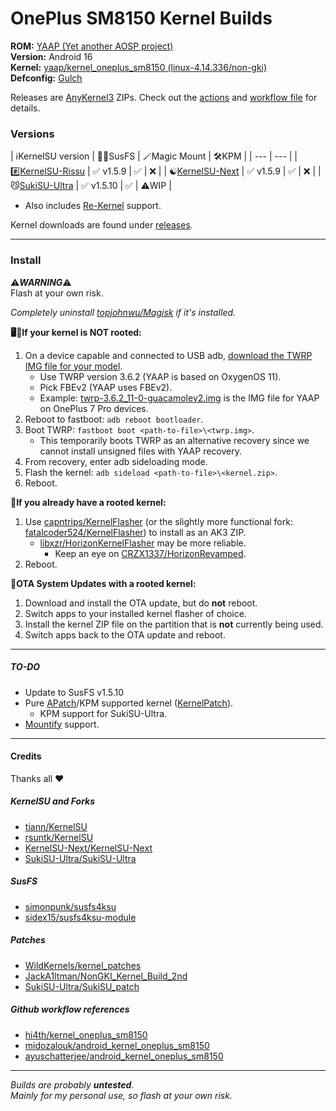 # OnePlus SM8150 Kernel Builds

**ROM:** [YAAP (Yet another AOSP project)](https://yaaprom.org)\
**Version:** Android 16\
**Kernel:** [yaap/kernel_oneplus_sm8150 (linux-4.14.336/non-gki)](https://github.com/yaap/kernel_oneplus_sm8150)\
**Defconfig:** [Gulch](https://github.com/yaap/kernel_oneplus_sm8150/blob/sixteen/arch/arm64/configs/gulch_defconfig)

Releases are [AnyKernel3](https://github.com/osm0sis/AnyKernel3) ZIPs. Check out the [actions](https://github.com/ebears/OnePlus-SM8150-Kernel-Builds/actions) and [workflow file](https://github.com/ebears/OnePlus-SM8150-Kernel-Builds/tree/main/.github/workflows) for details.

### Versions

| ℹ️KernelSU version                                                | 🕵️‍♀️SusFS    | 🪄Magic Mount | 🛠️KPM    |
| --- | --- |
| #️⃣[KernelSU-Rissu](https://github.com/rsuntk/KernelSU)            | ✅ v1.5.9  | ✅            | ❌       |
| ☯️[KernelSU-Next](https://github.com/KernelSU-Next/KernelSU-Next) | ✅ v1.5.9  | ✅            | ❌       |
| 😼[SukiSU-Ultra](https://github.com/SukiSU-Ultra/SukiSU-Ultra)    | ✅ v1.5.10 | ✅            | ⚠️WIP    |

- Also includes [Re-Kernel](https://github.com/Sakion-Team/Re-Kernel) support.

Kernel downloads are found under [releases](https://github.com/ebears/OnePlus-SM8150-Kernel-Builds/releases).

---
### Install

⚠️***WARNING***⚠️\
Flash at your own risk.

*Completely uninstall [topjohnwu/Magisk](https://github.com/topjohnwu/Magisk) if it's installed.*

**🖥️📱If your kernel is NOT rooted:**
1) On a device capable and connected to USB adb, [download the TWRP IMG file for your model](https://twrp.me/Devices/OnePlus).
    - Use TWRP version 3.6.2 (YAAP is based on OxygenOS 11).
    - Pick FBEv2 (YAAP uses FBEv2).
    - Example: [twrp-3.6.2_11-0-guacamolev2.img](https://dl.twrp.me/guacamolev2/twrp-3.6.2_11-0-guacamolev2.img.html) is the IMG file for YAAP on OnePlus 7 Pro devices.
2) Reboot to fastboot: `adb reboot bootloader`.
3) Boot TWRP: `fastboot boot <path-to-file>\<twrp.img>`.
    - This temporarily boots TWRP as an alternative recovery since we cannot install unsigned files with YAAP recovery.
4) From recovery, enter adb sideloading mode.
5) Flash the kernel: `adb sideload <path-to-file>\<kernel.zip>`.
6) Reboot.

**📱If you already have a rooted kernel:**
1) Use [capntrips/KernelFlasher](https://github.com/capntrips/KernelFlasher) (or the slightly more functional fork: [fatalcoder524/KernelFlasher](https://github.com/fatalcoder524/KernelFlasher)) to install as an AK3 ZIP.
    - [libxzr/HorizonKernelFlasher](https://github.com/libxzr/HorizonKernelFlasher) may be more reliable.
        - Keep an eye on [CRZX1337/HorizonRevamped](https://github.com/CRZX1337/HorizonRevamped).
2) Reboot.

**📱OTA System Updates with a rooted kernel:**
1) Download and install the OTA update, but do **not** reboot.
2) Switch apps to your installed kernel flasher of choice.
3) Install the kernel ZIP file on the partition that is **not** currently being used.
4) Switch apps back to the OTA update and reboot.

---
##### TO-DO

- Update to SusFS v1.5.10
- Pure [APatch](https://github.com/bmax121/APatch)/KPM supported kernel ([KernelPatch](https://github.com/bmax121/KernelPatch)).
    - KPM support for SukiSU-Ultra.
- [Mountify](https://github.com/backslashxx/mountify) support.

---
#### Credits

Thanks all ❤️

##### KernelSU and Forks
- [tiann/KernelSU](https://github.com/tiann/KernelSU)
- [rsuntk/KernelSU](https://github.com/rsuntk/KernelSU)
- [KernelSU-Next/KernelSU-Next](https://github.com/KernelSU-Next/KernelSU-Next)
- [SukiSU-Ultra/SukiSU-Ultra](https://github.com/SukiSU-Ultra/SukiSU-Ultra)

##### SusFS
- [simonpunk/susfs4ksu](https://gitlab.com/simonpunk/susfs4ksu)
- [sidex15/susfs4ksu-module](https://github.com/sidex15/susfs4ksu-module)

##### Patches
- [WildKernels/kernel_patches](https://github.com/WildKernels/kernel_patches)
- [JackA1ltman/NonGKI_Kernel_Build_2nd](https://github.com/JackA1ltman/NonGKI_Kernel_Build_2nd)
- [SukiSU-Ultra/SukiSU_patch](https://github.com/SukiSU-Ultra/SukiSU_patch)

##### Github workflow references
- [hi4th/kernel_oneplus_sm8150](https://github.com/hi4th/kernel_oneplus_sm8150)
- [midozalouk/android_kernel_oneplus_sm8150](https://github.com/midozalouk/android_kernel_oneplus_sm8150)
- [ayuschatterjee/android_kernel_oneplus_sm8150](https://github.com/ayuschatterjee/android_kernel_oneplus_sm8150)

---
*Builds are probably **untested**.*\
*Mainly for my personal use, so flash at your own risk.*
